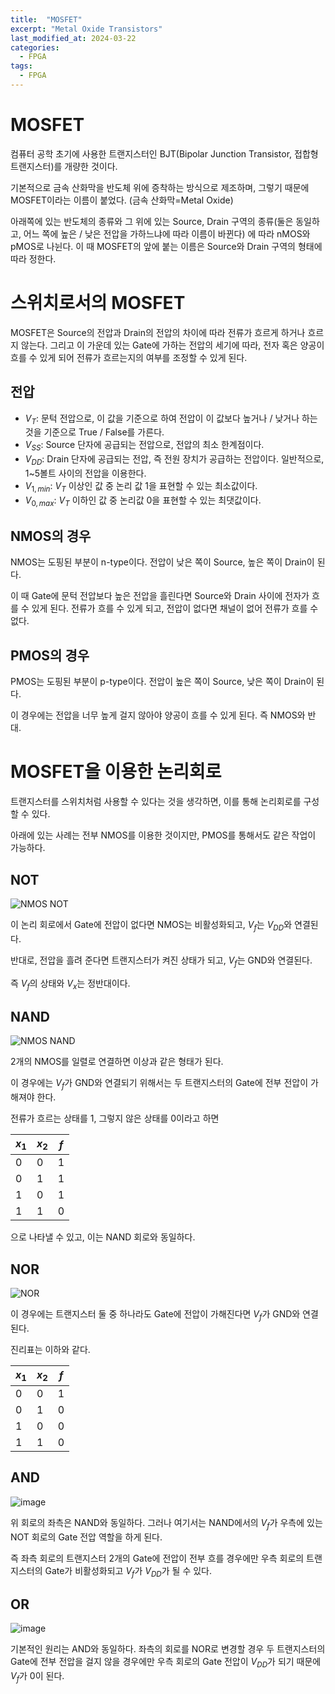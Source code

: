 ```yaml
---
title:  "MOSFET"
excerpt: "Metal Oxide Transistors"
last_modified_at: 2024-03-22
categories:
  - FPGA
tags:
  - FPGA
---
```

# MOSFET
컴퓨터 공학 초기에 사용한 트랜지스터인 BJT(Bipolar Junction Transistor, 접합형 트랜지스터)를 개량한 것이다.

기본적으로 금속 산화막을 반도체 위에 증착하는 방식으로 제조하며, 그렇기 때문에 MOSFET이라는 이름이 붙었다. (금속 산화막=Metal Oxide)

아래쪽에 있는 반도체의 종류와 그 위에 있는 Source, Drain 구역의 종류(둘은 동일하고, 어느 쪽에 높은 / 낮은 전압을 가하느냐에 따라 이름이 바뀐다) 에 따라 nMOS와 pMOS로 나뉜다. 이 때 MOSFET의 앞에 붙는 이름은 Source와 Drain 구역의 형태에 따라 정한다.

# 스위치로서의 MOSFET
MOSFET은 Source의 전압과 Drain의 전압의 차이에 따라 전류가 흐르게 하거나 흐르지 않는다. 그리고 이 가운데 있는 Gate에 가하는 전압의 세기에 따라, 전자 혹은 양공이 흐를 수 있게 되어 전류가 흐르는지의 여부를 조정할 수 있게 된다.

## 전압
 * $V_T$: 문턱 전압으로, 이 값을 기준으로 하여 전압이 이 값보다 높거나 / 낮거나 하는 것을 기준으로 True / False를 가른다.
 * $V_{SS}$: Source 단자에 공급되는 전압으로, 전압의 최소 한계점이다. 
 * $V_{DD}$: Drain 단자에 공급되는 전압, 즉 전원 장치가 공급하는 전압이다. 일반적으로, 1~5볼트 사이의 전압을 이용한다.
 * $V_{1, min}$: $V_T$ 이상인 값 중 논리 값 1을 표현할 수 있는 최소값이다.
 * $V_{0, max}$: $V_T$ 이하인 값 중 논리값 0을 표현할 수 있는 최댓값이다.

## NMOS의 경우
NMOS는 도핑된 부분이 n-type이다. 전압이 
낮은 쪽이 Source, 높은 쪽이 Drain이 된다.

이 때 Gate에 문턱 전압보다 높은 전압을 흘린다면 Source와 Drain 사이에 전자가 흐를 수 있게 된다. 전류가 흐를 수 있게 되고, 전압이 없다면 채널이 없어 전류가 흐를 수 없다.

## PMOS의 경우
PMOS는 도핑된 부분이 p-type이다. 전압이 
높은 쪽이 Source, 낮은 쪽이 Drain이 된다.

이 경우에는 전압을 너무 높게 걸지 않아야 양공이 흐를 수 있게 된다. 즉 NMOS와 반대.

# MOSFET을 이용한 논리회로
트랜지스터를 스위치처럼 사용할 수 있다는 것을 생각하면, 이를 통해 논리회로를 구성할 수 있다.

아래에 있는 사례는 전부 NMOS를 이용한 것이지만, PMOS를 통해서도 같은 작업이 가능하다.
## NOT
![NMOS NOT](https://github.com/magatonman/magatonman.github.io/assets/47918242/cadcfed3-2203-4f90-9964-9c736bd41195)

이 논리 회로에서 Gate에 전압이 없다면 NMOS는 비활성화되고, $V_f$는 $V_{DD}$와 연결된다.

반대로, 전압을 흘려 준다면 트랜지스터가 켜진 상태가 되고, $V_f$는 GND와 연결된다.

즉 $V_f$의 상태와 $V_x$는 정반대이다.
## NAND
![NMOS NAND](https://github.com/magatonman/magatonman.github.io/assets/47918242/e6d1ec34-29ae-44d8-9b52-badd4357232a)

2개의 NMOS를 일렬로 연결하면 이상과 같은 형태가 된다.

이 경우에는 $V_f$가 GND와 연결되기 위해서는 두 트랜지스터의 Gate에 전부 전압이 가해져야 한다.

전류가 흐르는 상태를 1, 그렇지 않은 상태를 0이라고 하면

|$x_1$|$x_2$|$f$|
|---|---|---|
|0|0|1|
|0|1|1|
|1|0|1|
|1|1|0|
으로 나타낼 수 있고, 이는 NAND 회로와 동일하다.
## NOR
![NOR](https://github.com/magatonman/magatonman.github.io/assets/47918242/d29d56d0-3489-4d8a-92a8-9ca9813f67ca)

이 경우에는 트랜지스터 둘 중 하나라도 Gate에 전압이 가해진다면 $V_f$가 GND와 연결된다.

진리표는 이하와 같다.

|$x_1$|$x_2$|$f$|
|---|---|---|
|0|0|1|
|0|1|0|
|1|0|0|
|1|1|0|
## AND
![image](https://github.com/magatonman/magatonman.github.io/assets/47918242/61a90f5c-f017-435c-b7a2-7793b58e2ab9)

위 회로의 좌측은 NAND와 동일하다. 그러나 여기서는 NAND에서의 $V_f$가 우측에 있는 NOT 회로의 Gate 전압 역할을 하게 된다.

즉 좌측 회로의 트랜지스터 2개의 Gate에 전압이 전부 흐를 경우에만 우측 회로의 트랜지스터의 Gate가 비활성화되고 $V_f$가 $V_{DD}$가 될 수 있다.
## OR
![image](https://github.com/magatonman/magatonman.github.io/assets/47918242/9d7431b8-68ca-4787-b7c6-ec5c0962a7da)

기본적인 원리는 AND와 동일하다. 좌측의 회로를 NOR로 변경할 경우 두 트랜지스터의 Gate에 전부 전압을 걸지 않을 경우에만 우측 회로의 Gate 전압이 $V_{DD}$가 되기 때문에 $V_f$가 0이 된다.